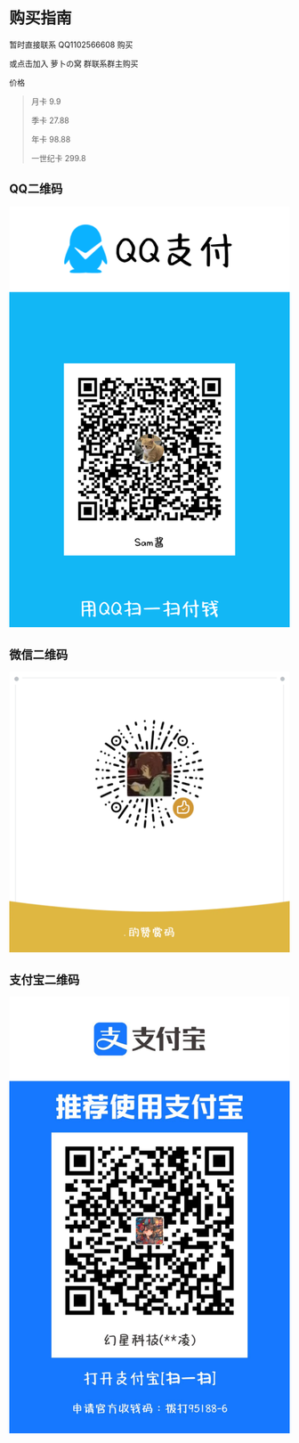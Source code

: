 # 购买指南

暂时直接联系 QQ1102566608 购买

或<a-button type="primary" href="https://qm.qq.com/cgi-bin/qm/qr?k=LOdiwyAuT553K_AJNumxl9NAH7krg53_&authKey=ZhicOv8t0AdBjWBNKE903LS9YyZ7fWL5XDMJLxc7JQxX3FUOoIJzxDgk9ZViDEkT&noverify=0">点击加入 萝卜の窝 群</a-button>联系群主购买

价格

> 月卡 9.9
>
> 季卡 27.88
>
> 年卡 98.88
>
> 一世纪卡 299.8
## QQ二维码
![qq](./payQr/qq.png)

## 微信二维码
![wx](./payQr/wx.png)

## 支付宝二维码
![zfb](./payQr/zfb.jpg)


